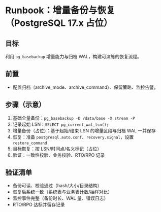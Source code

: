 # Runbook：增量备份与恢复（PostgreSQL 17.x 占位）

## 目标

利用 `pg_basebackup` 增量能力与归档 WAL，构建可演练的恢复流程。

## 前置

- 配置归档（archive_mode、archive_command）、保留策略、监控告警。

## 步骤（示意）

1. 基础全量备份：`pg_basebackup -D /data/base -X stream -P`
2. 记录起始 LSN：`SELECT pg_current_wal_lsn();`
3. 增量备份（占位）：基于起始/结束 LSN 的增量区段与归档 WAL 一并保存
4. 恢复：准备 `postgresql.auto.conf`、`recovery.signal`，设置 `restore_command`
5. 目标恢复：按 LSN/时间点/名义标记（占位）
6. 验证：一致性校验、业务校验、RTO/RPO 记录

## 验证清单

- 备份可读、校验通过（hash/大小/目录结构）
- 恢复后系统一致（系统表与业务表计数/抽样对比）
- 监控事件完整（备份时长、WAL 量、错误日志）
- RTO/RPO 达标并留存记录
